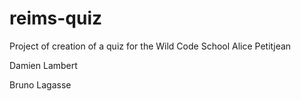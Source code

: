 # reims-quiz
Project of creation of a quiz for the Wild Code School
Alice Petitjean 


Damien Lambert


Bruno Lagasse

